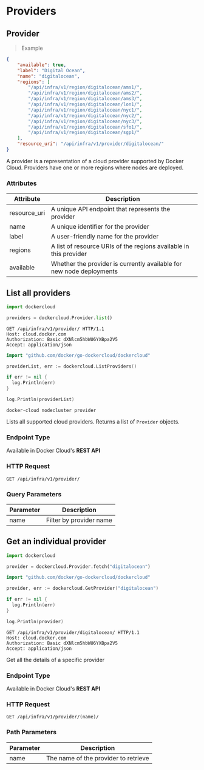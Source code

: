 # Providers

## Provider

> Example

```json
{
    "available": true,
    "label": "Digital Ocean",
    "name": "digitalocean",
    "regions": [
        "/api/infra/v1/region/digitalocean/ams1/",
        "/api/infra/v1/region/digitalocean/ams2/",
        "/api/infra/v1/region/digitalocean/ams3/",
        "/api/infra/v1/region/digitalocean/lon1/",
        "/api/infra/v1/region/digitalocean/nyc1/",
        "/api/infra/v1/region/digitalocean/nyc2/",
        "/api/infra/v1/region/digitalocean/nyc3/",
        "/api/infra/v1/region/digitalocean/sfo1/",
        "/api/infra/v1/region/digitalocean/sgp1/"
    ],
    "resource_uri": "/api/infra/v1/provider/digitalocean/"
}
```

A provider is a representation of a cloud provider supported by Docker Cloud. Providers have one or more regions where nodes are deployed.

### Attributes

| Attribute    | Description                                                          |
| ------------ | -------------------------------------------------------------------- |
| resource_uri | A unique API endpoint that represents the provider                   |
| name         | A unique identifier for the provider                                 |
| label        | A user-friendly name for the provider                                |
| regions      | A list of resource URIs of the regions available in this provider    |
| available    | Whether the provider is currently available for new node deployments |

## List all providers

```python
import dockercloud

providers = dockercloud.Provider.list()
```

```http
GET /api/infra/v1/provider/ HTTP/1.1
Host: cloud.docker.com
Authorization: Basic dXNlcm5hbWU6YXBpa2V5
Accept: application/json
```

```go
import "github.com/docker/go-dockercloud/dockercloud"

providerList, err := dockercloud.ListProviders()

if err != nil {
  log.Println(err)
}

log.Println(providerList)
```

```shell
docker-cloud nodecluster provider
```

Lists all supported cloud providers. Returns a list of `Provider` objects.

### Endpoint Type

Available in Docker Cloud's **REST API**

### HTTP Request

`GET /api/infra/v1/provider/`

### Query Parameters

| Parameter | Description             |
| --------- | ----------------------- |
| name      | Filter by provider name |

## Get an individual provider

```python
import dockercloud

provider = dockercloud.Provider.fetch("digitalocean")
```

```go
import "github.com/docker/go-dockercloud/dockercloud"

provider, err := dockercloud.GetProvider("digitalocean")

if err != nil {
  log.Println(err)
}

log.Println(provider)
```

```http
GET /api/infra/v1/provider/digitalocean/ HTTP/1.1
Host: cloud.docker.com
Authorization: Basic dXNlcm5hbWU6YXBpa2V5
Accept: application/json
```

Get all the details of a specific provider

### Endpoint Type

Available in Docker Cloud's **REST API**

### HTTP Request

`GET /api/infra/v1/provider/(name)/`

### Path Parameters

| Parameter | Description                          |
| --------- | ------------------------------------ |
| name      | The name of the provider to retrieve |